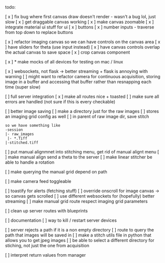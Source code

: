 todo:

[ x ] fix bug where first canvas draw doesn't render
    - wasn't a bug lol, just slow
[ x ] get draggable canvas working
[ x ] make canvas zoomable
[ x ] integrate material ui stuff for ui
    [ x ] buttons
    [ x ] number inputs
    - traverse from top down to replace buttons

[ x ] refactor imaging canvas so we can have controls on the canvas area
[ x ] have sliders for theta (use input instead)
[ x ] have canvas controls overlap the actual canvas to save space
[ x ] crop canvas component


[ x ] * make mocks of all devices for testing on mac / linux

[ x ] websockets, not flask -> better streaming + flask is annoying with warning
    [ ] might want to refactor camera for continuous acquisition, storing image in a buffer and 
        accessing that buffer rather than resnapping each time (super slow)

[ ] full server integration
    [ x ] make all routes nice + toasted
    [ ] make sure all errors are handled (not sure if this is every checkable)

[ ] better image saving
    [ ] make a directory just for the raw images
        [ ] stores an imaging grid config as well
    [ ] in parent of raw image dir, save stitch

    so we have something like 
    -session
    |- raw_images
     |- *.Tiff
    |-stitched.tiff


[ ] put manual alignmnet into stitching menu, get rid of manual alignt menu
[ ] make manual align send a theta to the server
[ ] make linear stitcher be able to handle a rotation

[ ] make querying the manual grid depend on path

[ ] make camera feed toggleable

[ ] toastify for alerts (fetching stuff)
[ ] override onscroll for image canvas -> so canvas gets scrolled
[ ] use different websockets for (hopefully) better streaming
[ ] make manual grid route respect imaging grid parameters


[ ] clean up server routes with blueprints

[ ] documentation
[ ] way to kill / restart server devices

[ ] server rejects a path if it is a non empty directory
[ ] route to query the path that images will be saved in
[ ] make a stitch utils file in python that allows you to get jpeg images 
[ ] be able to select a different directory for stiching, not just the one from acquisition

[ ] interpret return values from manager
